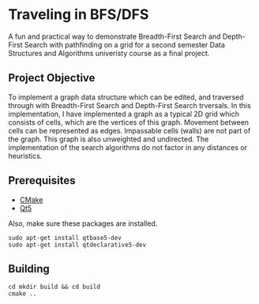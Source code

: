 # Traveling in BFS/DFS
A fun and practical way to demonstrate Breadth-First Search and Depth-First Search with pathfinding on a grid for a second semester Data Structures and Algorithms univeristy course as a final project.  

## Project Objective

To implement a graph data structure which can be edited, and traversed through with Breadth-First Search and Depth-First Search trversals. In this implementation, I have implemented a graph as a typical 2D grid which consists of cells, which are the vertices of this graph. Movement between cells can be represented as edges. Impassable cells (walls) are not part of the graph. This graph is also unweighted and undirected. The implementation of the search algorithms do not factor in any distances or heuristics.

## Prerequisites
* [CMake](https://cmake.org/)
* [Qt5](https://www.qt.io/)

Also, make sure these packages are installed.
```shell
sudo apt-get install qtbase5-dev
sudo apt-get install qtdeclarative5-dev
```

## Building

``` shell
cd mkdir build && cd build
cmake ..
```
